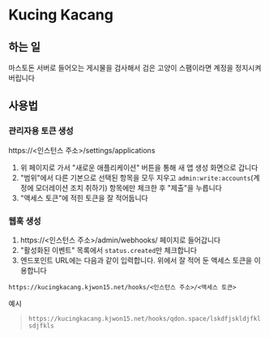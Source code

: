 # Kucing Kacang

## 하는 일

마스토돈 서버로 들어오는 게시물을 검사해서 검은 고양이 스팸이라면 계정을 정지시켜버립니다


## 사용법

### 관리자용 토큰 생성

https://<인스턴스 주소>/settings/applications
1. 위 페이지로 가서 "새로운 애플리케이션" 버튼을 통해 새 앱 생성 화면으로 갑니다
2. "범위"에서 다른 기본으로 선택된 항목을 모두 지우고 `admin:write:accounts`(계정에 모더레이션 조치 취하기) 항목에만 체크한 후 "제출"을 누릅니다
3. "액세스 토큰"에 적힌 토큰을 잘 적어둡니다

### 웹훅 생성

1. https://<인스턴스 주소>/admin/webhooks/ 페이지로 들어갑니다
2. "활성화된 이벤트" 목록에서 `status.created`만 체크합니다
3. 엔드포인트 URL에는 다음과 같이 입력합니다. 위에서 잘 적어 둔 액세스 토큰을 이용합니다

`https://kucingkacang.kjwon15.net/hooks/<인스턴스 주소>/<액세스 토큰>`

예시

> `https://kucingkacang.kjwon15.net/hooks/qdon.space/lskdfjskldjfklsdjfkls`
